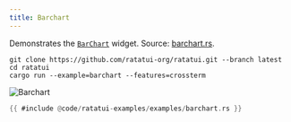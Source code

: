 ```yaml
---
title: Barchart
---
```


Demonstrates the [`BarChart`](https://docs.rs/ratatui/latest/ratatui/widgets/struct.BarChart.html)
widget. Source: [barchart.rs](./barchart.rs).

```shell title="run example"
git clone https://github.com/ratatui-org/ratatui.git --branch latest
cd ratatui
cargo run --example=barchart --features=crossterm
```

![Barchart](barchart.gif)

```rust title=barchart.rs
{{ #include @code/ratatui-examples/examples/barchart.rs }}
```
